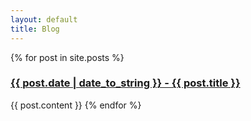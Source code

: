 ```yaml
---
layout: default
title: Blog
---
```


<div class="posts">
  {% for post in site.posts %}
    <a href="{{ post.url }}" title="{{ post.title }}"><h3>{{ post.date | date_to_string }} - {{ post.title }}</h3></a>
    {{ post.content }}
  {% endfor %}
</div>
